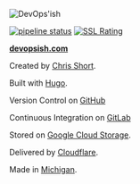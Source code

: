 ![DevOps'ish](static/img/DevOpsish-Wide.png)

[![pipeline status](https://gitlab.com/chrisshort/devopsish.com/badges/master/pipeline.svg)](https://gitlab.com/chrisshort/devopsish.com/commits/master)
[![SSL Rating](https://sslbadge.org/?domain=devopsish.com)](https://www.ssllabs.com/ssltest/analyze.html?d=devopsish.com)

[**devopsish.com**](https://devopsish.com)

Created by [Chris Short](https://chrisshort.net/).

Built with [Hugo](https://gohugo.io/).

Version Control on [GitHub](https://github.com/chris-short/devopsish.com)

Continuous Integration on [GitLab](https://gitlab.com/chrisshort/devopsish.com/pipelines)

Stored on [Google Cloud Storage](https://cloud.google.com/storage/).

Delivered by [Cloudflare](https://www.cloudflare.com/).

Made in [Michigan](https://www.michigan.org/).